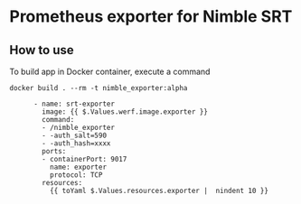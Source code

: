 # Prometheus exporter for Nimble SRT


## How to use

To build app in Docker container, execute a command

```
docker build . --rm -t nimble_exporter:alpha  
```
 
```shell
      - name: srt-exporter
        image: {{ $.Values.werf.image.exporter }}
        command:
        - /nimble_exporter
        - -auth_salt=590
        - -auth_hash=xxxx
        ports:
        - containerPort: 9017
          name: exporter
          protocol: TCP
        resources:
          {{ toYaml $.Values.resources.exporter |  nindent 10 }}
```